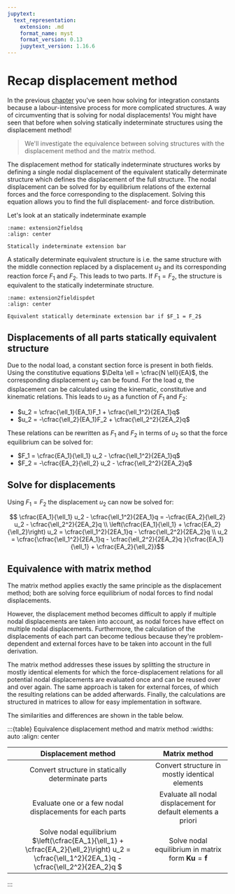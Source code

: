 ```yaml
---
jupytext:
  text_representation:
    extension: .md
    format_name: myst
    format_version: 0.13
    jupytext_version: 1.16.6
---
```


# Recap displacement method

In the previous [chapter](./recap.ipynb) you've seen how solving for integration constants because a labour-intensive process for more complicated structures. A way of circumventing that is solving for nodal displacements! You might have seen that before when solving statically indeterminate structures using the displacement method!

> We'll investigate the equivalence between solving structures with the displacement method and the matrix method.

The displacement method for statically indeterminate structures works by defining a single nodal displacement of the equivalent statically determinate structure which defines the displacement of the full structure. The nodal displacement can be solved for by equilibrium relations of the external forces and the force corresponding to the displacement. Solving this equation allows you to find the full displacement- and force distribution.

Let's look at an statically indeterminate example

```{figure} extension2fieldsdisp.svg
:name: extension2fieldsq
:align: center

Statically indeterminate extension bar
```

A statically determinate equivalent structure is i.e. the same structure with the middle connection replaced by a displacement $u_2$ and its corresponding reaction force $F_1$ and $F_2$. This leads to two parts. If $F_1 = F_2$, the structure is equivalent to the statically indeterminate structure. 

```{figure} extension2fieldsdispdet.svg
:name: extension2fieldispdet
:align: center

Equivalent statically determinate extension bar if $F_1 = F_2$
```

## Displacements of all parts statically equivalent structure
Due to the nodal load, a constant section force is present in both fields. Using the constitutive equations $\Delta \ell = \cfrac{N \ell}{EA}$, the corresponding displacement $u_2$ can be found. For the load $q$, the displacement can be calculated using the kinematic, constitutive and kinematic relations. This leads to $u_2$ as a function of $F_1$ and $F_2$:

- $u_2 = \cfrac{\ell_1}{EA_1}F_1  + \cfrac{\ell_1^2}{2EA_1}q$
- $u_2 = -\cfrac{\ell_2}{EA_1}F_2  + \cfrac{\ell_2^2}{2EA_2}q$

These relations can be rewritten as $F_1$ and $F_2$ in terms of $u_2$ so that the force equilibrium can be solved for:

- $F_1 = \cfrac{EA_1}{\ell_1} u_2 - \cfrac{\ell_1^2}{2EA_1}q$
- $F_2 = -\cfrac{EA_2}{\ell_2} u_2 - \cfrac{\ell_2^2}{2EA_2}q$

## Solve for displacements

Using $F_1 = F_2$ the displacement $u_2$ can now be solved for:

$$ \cfrac{EA_1}{\ell_1} u_2 - \cfrac{\ell_1^2}{2EA_1}q = -\cfrac{EA_2}{\ell_2} u_2 - \cfrac{\ell_2^2}{2EA_2}q \\
\left(\cfrac{EA_1}{\ell_1} + \cfrac{EA_2}{\ell_2}\right) u_2 = \cfrac{\ell_1^2}{2EA_1}q - \cfrac{\ell_2^2}{2EA_2}q \\
u_2 = \cfrac{\cfrac{\ell_1^2}{2EA_1}q - \cfrac{\ell_2^2}{2EA_2}q }{\cfrac{EA_1}{\ell_1} + \cfrac{EA_2}{\ell_2}}$$

## Equivalence with matrix method

The matrix method applies exactly the same principle as the displacement method; both are solving force equilibrium of nodal forces to find nodal displacements.

However, the displacement method becomes difficult to apply if multiple nodal displacements are taken into account, as nodal forces have effect on multiple nodal displacements. Furthermore, the calculation of the displacements of each part can become tedious because they're problem-dependent and external forces have to be taken into account in the full derivation.

The matrix method addresses these issues by splitting the structure in mostly identical elements for which the force-displacement relations for all potential nodal displacements are evaluated once and can be reused over and over again. The same approach is taken for external forces, of which the resulting relations can be added afterwards. Finally, the calculations are structured in matrices to allow for easy implementation in software.

The similarities and differences are shown in the table below.

:::{table} Equivalence displacement method and matrix method
:widths: auto
:align: center

|Displacement method|Matrix method|
|:-:|:-:|
|Convert structure in statically determinate parts|Convert structure in mostly identical elements|
|Evaluate one or a few nodal displacements for each parts|Evaluate all nodal displacement for default elements a priori|
|Solve nodal equilibrium $\left(\cfrac{EA_1}{\ell_1} + \cfrac{EA_2}{\ell_2}\right) u_2 = \cfrac{\ell_1^2}{2EA_1}q - \cfrac{\ell_2^2}{2EA_2}q $|Solve nodal equilibrium in matrix form $\mathbf{K}\mathbf{u}=\mathbf{f}$|

:::